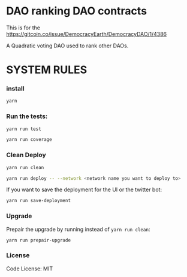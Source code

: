 # DAO ranking DAO contracts

This is for the https://gitcoin.co/issue/DemocracyEarth/DemocracyDAO/1/4386

A Quadratic voting DAO used to rank other DAOs.

# SYSTEM RULES

### install

```bash
yarn
```

### Run the tests:

```bash
yarn run test
```

```bash
yarn run coverage
```

### Clean Deploy

```bash
yarn run clean
```

```bash
yarn run deploy -- --network <network name you want to deploy to>
```

If you want to save the deployment for the UI or the twitter bot:

```bash
yarn run save-deployment
```

### Upgrade

Prepair the upgrade by running instead of `yarn run clean`:

```bash
yarn run prepair-upgrade
```

### License

Code License:
MIT
